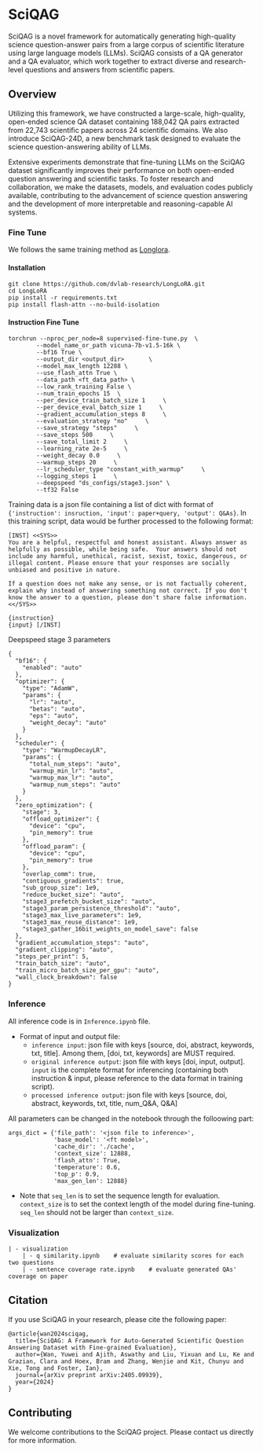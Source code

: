# SciQAG

SciQAG is a novel framework for automatically generating high-quality science question-answer pairs from a large corpus of scientific literature using large language models (LLMs). SciQAG consists of a QA generator and a QA evaluator, which work together to extract diverse and research-level questions and answers from scientific papers. 

## Overview

Utilizing this framework, we have constructed a large-scale, high-quality, open-ended science QA dataset containing 188,042 QA pairs extracted from 22,743 scientific papers across 24 scientific domains. We also introduce SciQAG-24D, a new benchmark task designed to evaluate the science question-answering ability of LLMs. 

Extensive experiments demonstrate that fine-tuning LLMs on the SciQAG dataset significantly improves their performance on both open-ended question answering and scientific tasks. To foster research and collaboration, we make the datasets, models, and evaluation codes publicly available, contributing to the advancement of science question answering and the development of more interpretable and reasoning-capable AI systems.


### Fine Tune
We follows the same training method as [Longlora](https://github.com/dvlab-research/LongLoRA).

#### Installation
```
git clone https://github.com/dvlab-research/LongLoRA.git
cd LongLoRA
pip install -r requirements.txt
pip install flash-attn --no-build-isolation
```

#### Instruction Fine Tune
```
torchrun --nproc_per_node=8 supervised-fine-tune.py  \
        --model_name_or_path vicuna-7b-v1.5-16k \
        --bf16 True \
        --output_dir <output_dir>       \
        --model_max_length 12288 \
        --use_flash_attn True \
        --data_path <ft_data_path> \
        --low_rank_training False \
        --num_train_epochs 15  \
        --per_device_train_batch_size 1     \
        --per_device_eval_batch_size 1     \
        --gradient_accumulation_steps 8     \
        --evaluation_strategy "no"     \
        --save_strategy "steps"     \
        --save_steps 500     \
        --save_total_limit 2     \
        --learning_rate 2e-5     \
        --weight_decay 0.0     \
        --warmup_steps 20     \
        --lr_scheduler_type "constant_with_warmup"     \
        --logging_steps 1     \
        --deepspeed "ds_configs/stage3.json" \
        --tf32 False
```
Training data is a json file containing a list of dict with format of `{'instruction': insruction, 'input': paper+query, 'output': Q&As}`.
In this training script, data would be further processed to the following format:
```
[INST] <<SYS>>
You are a helpful, respectful and honest assistant. Always answer as helpfully as possible, while being safe.  Your answers should not include any harmful, unethical, racist, sexist, toxic, dangerous, or illegal content. Please ensure that your responses are socially unbiased and positive in nature.

If a question does not make any sense, or is not factually coherent, explain why instead of answering something not correct. If you don't know the answer to a question, please don't share false information.
<</SYS>> 

{instruction}
{input} [/INST]
```

Deepspeed stage 3 parameters
```
{
  "bf16": {
    "enabled": "auto"
  },
  "optimizer": {
    "type": "AdamW",
    "params": {
      "lr": "auto",
      "betas": "auto",
      "eps": "auto",
      "weight_decay": "auto"
    }
  },
  "scheduler": {
    "type": "WarmupDecayLR",
    "params": {
      "total_num_steps": "auto",
      "warmup_min_lr": "auto",
      "warmup_max_lr": "auto",
      "warmup_num_steps": "auto"
    }
  },
  "zero_optimization": {
    "stage": 3,
    "offload_optimizer": {
      "device": "cpu",
      "pin_memory": true
    },
    "offload_param": {
      "device": "cpu",
      "pin_memory": true
    },
    "overlap_comm": true,
    "contiguous_gradients": true,
    "sub_group_size": 1e9,
    "reduce_bucket_size": "auto",
    "stage3_prefetch_bucket_size": "auto",
    "stage3_param_persistence_threshold": "auto",
    "stage3_max_live_parameters": 1e9,
    "stage3_max_reuse_distance": 1e9,
    "stage3_gather_16bit_weights_on_model_save": false
  },
  "gradient_accumulation_steps": "auto",
  "gradient_clipping": "auto",
  "steps_per_print": 5,
  "train_batch_size": "auto",
  "train_micro_batch_size_per_gpu": "auto",
  "wall_clock_breakdown": false
}
```

### Inference
All inference code is in `Inference.ipynb` file.
- Format of input and output file:
    - `inference input`: json file with keys [source, doi, abstract, keywords, txt, title]. Among them, [doi, txt, keywords] are MUST required.
    -  `original inference output`: json file with keys [doi, input, output]. `input` is the complete format for inferencing (containing both instruction & input, please reference to the data format in training script).
    -  `processed inference output`: json file with keys [source, doi, abstract, keywords, txt, title, num_Q&A, Q&A]


All parameters can be changed in the notebook through the folloowing part:
```
args_dict = {'file_path': '<json file to inference>', 
             'base_model': '<ft model>', 
             'cache_dir': './cache', 
             'context_size': 12888, 
             'flash_attn': True, 
             'temperature': 0.6, 
             'top_p': 0.9, 
             'max_gen_len': 12888}
```
- Note that `seq_len` is to set the sequence length for evaluation. `context_size` is to set the context length of the model during fine-tuning. `seq_len` should not be larger than `context_size`.

### Visualization
```
| - visualization
    | - q similarity.ipynb    # evaluate similarity scores for each two questions
    | - sentence coverage rate.ipynb    # evaluate generated QAs' coverage on paper
```

## Citation
If you use SciQAG in your research, please cite the following paper:
```
@article{wan2024sciqag,
  title={SciQAG: A Framework for Auto-Generated Scientific Question Answering Dataset with Fine-grained Evaluation},
  author={Wan, Yuwei and Ajith, Aswathy and Liu, Yixuan and Lu, Ke and Grazian, Clara and Hoex, Bram and Zhang, Wenjie and Kit, Chunyu and Xie, Tong and Foster, Ian},
  journal={arXiv preprint arXiv:2405.09939},
  year={2024}
}
```

## Contributing
We welcome contributions to the SciQAG project. Please contact us directly for more information.
